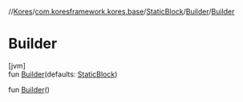 //[Kores](../../../../index.md)/[com.koresframework.kores.base](../../index.md)/[StaticBlock](../index.md)/[Builder](index.md)/[Builder](-builder.md)

# Builder

[jvm]\
fun [Builder](-builder.md)(defaults: [StaticBlock](../index.md))

fun [Builder](-builder.md)()
